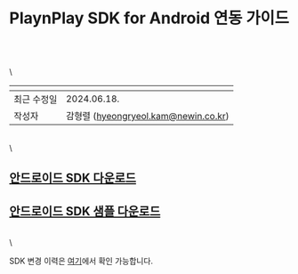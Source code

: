 # PlaynPlay SDK for Android 연동 가이드

\
\
\
\

| <!-- -->    | <!-- --> |
|-------------|----------|
| 최근 수정일 | 2024.06.18. |
| 작성자     | 감형렬 (hyeongryeol.kam@newin.co.kr) |

\
\

## [안드로이드 SDK 다운로드](https://app.playnplay.com/sdks/latest/NPlayerSDK-android.zip)

## [안드로이드 SDK 샘플 다운로드](https://app.playnplay.com/sdks/latest/NPlayerSDKSample-android.zip)

\
\

SDK 변경 이력은 [여기](./revision-history/home.md)에서 확인 가능합니다.
